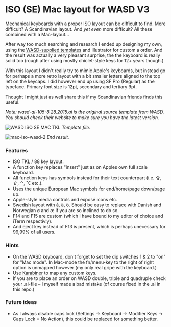# ISO (SE) Mac layout for WASD V3

Mechanical keyboards with a proper ISO layout can be difficult to find. More difficult? A Scandinavian layout. And *yet even* more difficult? All these combined with a Mac-layout...

After way too much searching and research I ended up designing my own, using the [WASD-supplied templates](https://support.wasdkeyboards.com/hc/en-us/articles/115007847008-Download-Template-Files) and Illustrator for custom a order. And the result was actually a very pleasant surprise, the  the keyboard is really solid too (rough after using mostly chiclet-style keys for 12+ years though.)

With this layout I didn't really try to mimic Apple's keyboards, but instead go for perhaps a more retro layout with a bit smaller letters aligned to the top left on the keycaps. I did however end up using SF Pro (Regular) as the typeface. Primary font size is 12pt, secondary and tertiary 9pt.

Thought I might just as well share this if my Scandinavian friends finds this useful.

*Note: wasd-ai-105-8.28.2015.ai is the original source template from WASD. You should check their website to make sure you have the latest version.*

![WASD ISO SE MAC TKL](https://user-images.githubusercontent.com/907114/68190954-b7874a00-ffae-11e9-929e-b109a239380f.png)
*Template file.*  

![mac-iso-wasd-2](https://user-images.githubusercontent.com/907114/68192566-cb807b00-ffb1-11e9-801b-7235051b2555.jpg)
*End result.*

### Features

* ISO TKL / 88 key layout.
* A function key replaces "insert" just as on Apples own full scale keyboard.
* All function keys has symbols instead for their text counterpart (i.e. ⇪, ⇧, ⌃, ⌥ etc.).
* Uses the unique European Mac symbols for end/home/page down/page up.
* Apple-style media controls and exposé icons etc.
* Swedish layout with å, ä, ö. Should be easy to replace with Danish and Norwegian ø and æ if you are so inclined to do so.
* F14 and F15 are custom (which I have bound to my editor of choice and iTerm respectivly).
* And eject key instead of F13 is present, which is perhaps unecessary for 99,99% of all users.


### Hints

* On the WASD keyboard, don't forget to set the dip switches 1 & 2 to "on" for "Mac mode". In Mac-mode the fn/menu-key to the right of right option is unmapped however (my only real gripe with the keyboard.)
* Use [Karabiner](https://pqrs.org/osx/karabiner/) to map any custom keys.
* If you are to place an order on WASD double, triple and quadruple check your .ai-file – I myself made a bad mistake (of course fixed in the .ai in this repo.)

### Future ideas

* As I always disable caps lock (Settings -> Keyboard -> Modifier Keys -> Caps Lock = No Action), this could be replaced for something better.
